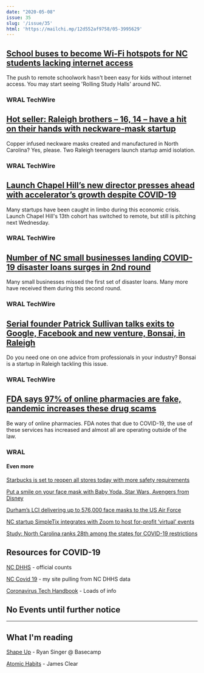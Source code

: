 ```yaml
---
date: "2020-05-08"
issue: 35
slug: '/issue/35'
html: 'https://mailchi.mp/12d552af9758/05-3995629'
---
```


## [School buses to become Wi-Fi hotspots for NC students lacking internet access](https://www.wraltechwire.com/2020/05/06/school-buses-to-become-wi-fi-hotspots-for-nc-students-lacking-internet-access/)
The push to remote schoolwork hasn't been easy for kids without internet access. You may start seeing 'Rolling Study Halls' around NC.
### WRAL TechWire

## [Hot seller: Raleigh brothers – 16, 14 – have a hit on their hands with neckware-mask startup](https://www.wraltechwire.com/2020/05/05/hot-seller-raleigh-teens-have-a-hit-on-their-hands-with-neckware-mask-startup/)
Copper infused neckware masks created and manufactured in North Carolina? Yes, please. Two Raleigh teenagers launch startup amid isolation.
### WRAL TechWire

## [Launch Chapel Hill’s new director presses ahead with accelerator’s growth despite COVID-19](https://www.wraltechwire.com/2020/05/07/launch-chapel-hills-new-director-presses-ahead-with-accelerators-growth-despite-covid-19/)
Many startups have been caught in limbo during this economic crisis. Launch Chapel Hill's 13th cohort has switched to remote, but still is pitching next Wednesday.
### WRAL TechWire

## [Number of NC small businesses landing COVID-19 disaster loans surges in 2nd round](https://www.wraltechwire.com/2020/05/04/number-of-nc-small-businesses-landing-covid-19-disaster-loans-surges-in-2nd-round/)
Many small businesses missed the first set of disaster loans. Many more have received them during this second round.
### WRAL TechWire

## [Serial founder Patrick Sullivan talks exits to Google, Facebook and new venture, Bonsai, in Raleigh](https://www.wraltechwire.com/2020/05/05/serial-founder-patrick-sullivan-talks-exits-to-google-facebook-and-new-venture-bonsai-in-raleigh/)
Do you need one on one advice from professionals in your industry? Bonsai is a startup in Raleigh tackling this issue.
### WRAL TechWire

## [FDA says 97% of online pharmacies are fake, pandemic increases these drug scams](https://www.wral.com/fda-says-97-of-online-pharmacies-are-fake-pandemic-increases-these-drug-scams/19086595/)
Be wary of online pharmacies. FDA notes that due to COVID-19, the use of these services has increased and almost all are operating outside of the law.
### WRAL

#### Even more

[Starbucks is set to reopen all stores today with more safety requirements](https://www.wral.com/starbucks-is-set-to-reopen-all-stores-today-with-more-safety-requirements/19083388/)

[Put a smile on your face mask with Baby Yoda, Star Wars, Avengers from Disney](https://www.wraltechwire.com/2020/05/01/put-a-smile-on-your-face-mask-with-baby-yoda-star-wars-avengers-from-disney/)

[Durham’s LCI delivering up to 576,000 face masks to the US Air Force](https://www.wraltechwire.com/2020/05/06/durhams-lci-delivering-up-to-576000-face-masks-to-the-us-air-force/)

[NC startup SimpleTix integrates with Zoom to host for-profit ‘virtual’ events](https://www.wraltechwire.com/2020/05/07/nc-startup-simpletix-now-integrates-with-zoom-to-host-for-profit-virtual-events/)

[Study: North Carolina ranks 28th among the states for COVID-19 restrictions](https://www.wraltechwire.com/2020/05/05/study-north-carolina-ranks-28th-among-the-states-for-covid-19-restrictions/)



## Resources for COVID-19
[NC DHHS](https://www.ncdhhs.gov/covid-19-case-count-nc) - official counts

[NC Covid 19](https://nccovid19.app) - my site pulling from NC DHHS data

[Coronavirus Tech Handbook](https://coronavirustechhandbook.com/home) - Loads of info

## No Events until further notice

---

## What I'm reading
[Shape Up](https://basecamp.com/shapeup) - Ryan Singer @ Basecamp


[Atomic Habits](https://jamesclear.com/atomic-habits) - James Clear
